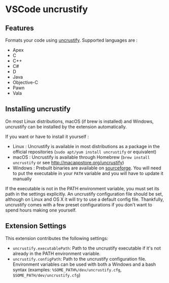 # VSCode uncrustify

## Features

Formats your code using [uncrustify](https://github.com/uncrustify/uncrustify).
Supported languages are :
- Apex
- C
- C++
- C#
- D
- Java
- Objective-C
- Pawn
- Vala

## Installing uncrustify

On most Linux distributions, macOS (if brew is installed) and Windows, uncrustify can be installed by the extension automatically.

If you want or have to install it yourself :
- Linux : Uncrustify is available in most distributions as a package in the official repositories (`sudo apt/yum install uncrustify` or equivalent)
- macOS : Uncrustify is available through Homebrew (`brew install uncrustify` or see http://macappstore.org/uncrustify)
- Windows : Prebuilt binaries are available on [sourceforge](https://sourceforge.net/projects/uncrustify/files). You will need to put the executable in your `PATH` variable and you will have to update it manually

If the executable is not in the PATH environment variable, you must set its path in the settings explicitly.
An uncrustify configuration file should be set, although on Linux and OS X it will try to use a default config file.
Thankfully, uncrustify comes with a few preset configurations if you don't want to spend hours making one yourself.

## Extension Settings

This extension contributes the following settings:

* `uncrustify.executablePath`: Path to the uncrustify executable if it's not already in the PATH environment variable.
* `uncrustify.configPath`: Path to the uncrustify configuration file. Environment variables can be used with both a Windows and a bash syntax (examples: `%SOME_PATH%/dev/uncrustify.cfg`, `$SOME_PATH/dev/uncrustify.cfg`)